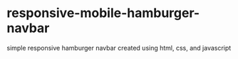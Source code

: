 # responsive-mobile-hamburger-navbar
simple responsive hamburger navbar created using html, css, and javascript
